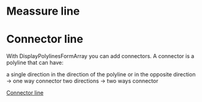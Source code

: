# Meassure line


# Connector line

With DisplayPolylinesFormArray you can add connectors. A connector is a polyline that can have:

a single direction in the direction of the polyline or in the opposite direction -> one way connector
two directions -> two ways connector

[Connector line](https://github.com/ichim/LeafletForBlazor-NuGet/tree/main/RTM%20Polylines%20from%20Array/Connectors#connectors)
